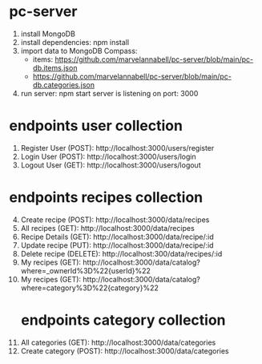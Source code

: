 # pc-server
1. install MongoDB
2. install dependencies: npm install
3. import data to MongoDB Compass:
	- items: https://github.com/marvelannabell/pc-server/blob/main/pc-db.items.json
 	- https://github.com/marvelannabell/pc-server/blob/main/pc-db.categories.json
5. run server: npm start
   server is listening on port: 3000
   
# endpoints user collection
1.	Register User (POST): http://localhost:3000/users/register
2.	Login User (POST): http://localhost:3000/users/login
3.	Logout User (GET): http://localhost:3000/users/logout
# endpoints recipes collection
4.	Create recipe (POST): http://localhost:3000/data/recipes
5.	All recipes (GET): http://localhost:3000/data/recipes
6.	Recipe Details (GET): http://localhost:3000/data/recipe/:id
7.	Update recipe (PUT): http://localhost:3000/data/recipe/:id
8.	Delete recipe (DELETE):  http://localhost:300/data/recipes/:id
9.	My recipes (GET): http://localhost:3000/data/catalog?where=_ownerId%3D%22{userId}%22
10.	My recipes (GET): http://localhost:3000/data/catalog?where=category%3D%22{category}%22
	# endpoints category collection
1. All categories (GET): http://localhost:3000/data/categories
2. Create category (POST): http://localhost:3000/data/categories

